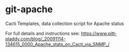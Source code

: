 # git-apache
Cacti Templates, data collection script for Apache status

For full details and instructions see: https://www.pitt-pladdy.com/blog/_20091114-134615_0000_Apache_stats_on_Cacti_via_SNMP_/

